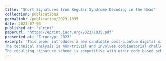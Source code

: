 ```yaml
---
title: "Short Signatures from Regular Syndrome Decoding in the Head"
collection: publications
permalink: /publication/2023-1035
date: 2023-07-03
published_at: 'ePrint'
paperurl: 'https://eprint.iacr.org/2023/1035.pdf'
presented_at: 'Eurocrypt 2023'
excerpt: 'This paper introduces a new candidate post-quantum digital signature scheme based on the regular syndrome decoding (RSD) assumption, a well-established variant of the syndrome decoding problem. The scheme is built using a 5-round zero-knowledge proof system with the MPC-in-the-head paradigm. A key part of the construction is an efficient MPC protocol in the preprocessing model that verifies the correctness of an RSD instance through a share ring-conversion mechanism.
The technical analysis is non-trivial and involves combinatorial challenges, such as evaluating soundness in a relaxed model where a cheating prover can use a witness close to a regular vector. The paper also provides a detailed overview of existing attacks against RSD.
The resulting signature scheme is competitive with other code-based schemes, with signature sizes ranging from several KB (fast setting, signing in a few milliseconds on a standard laptop) to more compact versions around 15ms for signing.'
---
```

